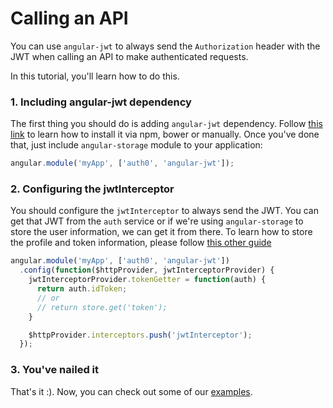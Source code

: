 # Calling an API

You can use `angular-jwt` to always send the `Authorization` header with the JWT when calling an API to make authenticated requests. 

In this tutorial, you'll learn how to do this.

### 1. Including angular-jwt dependency

The first thing you should do is adding `angular-jwt` dependency. Follow [this link](https://github.com/auth0/angular-jwt#installing-it) to learn how to install it via npm, bower or manually. Once you've done that, just include `angular-storage` module to your application:

````js
angular.module('myApp', ['auth0', 'angular-jwt']);
````

### 2. Configuring the jwtInterceptor

You should configure the `jwtInterceptor` to always send the JWT. You can get that JWT from the `auth` service or if we're using `angular-storage` to store the user information, we can get it from there. To learn how to store the profile and token information, please follow [this other guide](storing-information.md)

````js
angular.module('myApp', ['auth0', 'angular-jwt'])
  .config(function($httpProvider, jwtInterceptorProvider) {
    jwtInterceptorProvider.tokenGetter = function(auth) {
      return auth.idToken;
      // or
      // return store.get('token');
    }

    $httpProvider.interceptors.push('jwtInterceptor');
  });
````
### 3. You've nailed it

That's it :). Now, you can check out some of our [examples](https://github.com/auth0/auth0-angular/tree/master/examples). 

